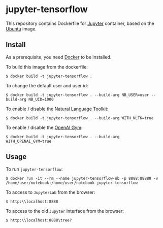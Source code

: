 # jupyter-tensorflow

This repository contains Dockerfile for [Jupyter](https://www.jupyter.org)
container, based on the [Ubuntu](https://hub.docker.com/r/_/ubuntu/) image.

## Install

As a prerequisite, you need [Docker](https://docker.com) to be installed.

To build this image from the dockerfile:

	$ docker build -t jupyter-tensorflow .

To change the default user and user id:

	$ docker build -t jupyter-tensorflow . --build-arg NB_USER=user --build-arg NB_UID=1000

To enable / disable the [Natural Language Toolkit](https://www.nltk.org):

	$ docker build -t jupyter-tensorflow . --build-arg WITH_NLTK=true

To enable / disable the [OpenAI Gym](https://gym.openai.com):

	$ docker build -t jupyter-tensorflow . --build-arg WITH_OPENAI_GYM=true

## Usage

To run `jupyter-tensorflow`:

	$ docker run -it --rm --name jupyter-tensorflow-nb -p 8888:88888 -v /home/user/notebook:/home/user/notebook jupyter-tensorflow

To access to `JupyterLab` from the browser:

	$ http:\\localhost:8888

To access to the old `Jupyter` interface from the browser:
	
	$ http:\\localhost:8888\tree?

